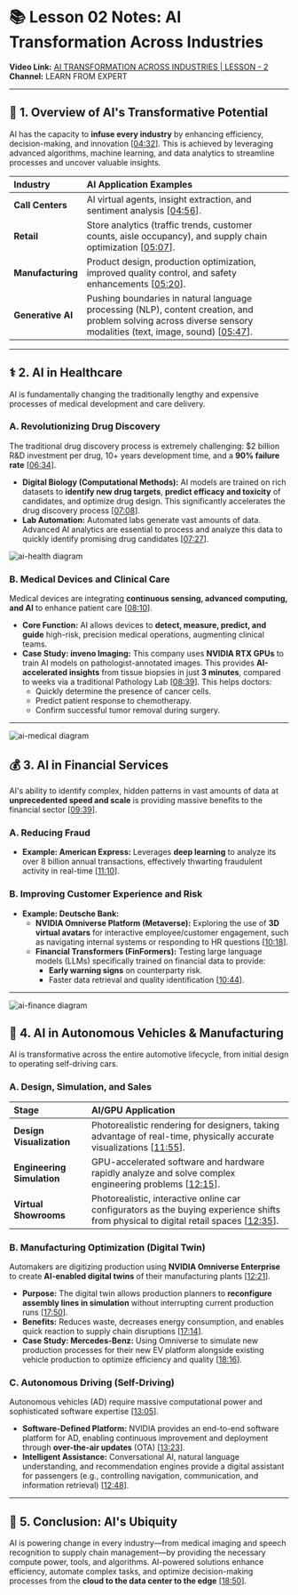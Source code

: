 # 📚 Lesson 02 Notes: AI Transformation Across Industries

**Video Link:** [AI TRANSFORMATION ACROSS INDUSTRIES | LESSON - 2](http://www.youtube.com/watch?v=DgUKZjUhT8c&list=PLRV0MUkz6INJJTd8nboQ8zSUtzKA7gOky&index=22)
**Channel:** LEARN FROM EXPERT

---

## 🚀 1. Overview of AI's Transformative Potential

AI has the capacity to **infuse every industry** by enhancing efficiency, decision-making, and innovation [[04:32](http://www.youtube.com/watch?v=DgUKZjUhT8c&t=272)]. This is achieved by leveraging advanced algorithms, machine learning, and data analytics to streamline processes and uncover valuable insights.

| Industry | AI Application Examples |
| :--- | :--- |
| **Call Centers** | AI virtual agents, insight extraction, and sentiment analysis [[04:56](http://www.youtube.com/watch?v=DgUKZjUhT8c&t=296)]. |
| **Retail** | Store analytics (traffic trends, customer counts, aisle occupancy), and supply chain optimization [[05:07](http://www.youtube.com/watch?v=DgUKZjUhT8c&t=307)]. |
| **Manufacturing** | Product design, production optimization, improved quality control, and safety enhancements [[05:20](http://www.youtube.com/watch?v=DgUKZjUhT8c&t=320)]. |
| **Generative AI** | Pushing boundaries in natural language processing (NLP), content creation, and problem solving across diverse sensory modalities (text, image, sound) [[05:47](http://www.youtube.com/watch?v=DgUKZjUhT8c&t=347)]. |

---

## ⚕️ 2. AI in Healthcare

AI is fundamentally changing the traditionally lengthy and expensive processes of medical development and care delivery.

### A. Revolutionizing Drug Discovery

The traditional drug discovery process is extremely challenging: $2 billion R&D investment per drug, 10+ years development time, and a **90% failure rate** [[06:34](http://www.youtube.com/watch?v=DgUKZjUhT8c&t=394)].

* **Digital Biology (Computational Methods):** AI models are trained on rich datasets to **identify new drug targets**, **predict efficacy and toxicity** of candidates, and optimize drug design. This significantly accelerates the drug discovery process [[07:08](http://www.youtube.com/watch?v=DgUKZjUhT8c&t=428)].
* **Lab Automation:** Automated labs generate vast amounts of data. Advanced AI analytics are essential to process and analyze this data to quickly identify promising drug candidates [[07:27](http://www.youtube.com/watch?v=DgUKZjUhT8c&t=447)].

![ai-health diagram](images/less2-1.png)


### B. Medical Devices and Clinical Care

Medical devices are integrating **continuous sensing, advanced computing, and AI** to enhance patient care [[08:10](http://www.youtube.com/watch?v=DgUKZjUhT8c&t=490)].

* **Core Function:** AI allows devices to **detect, measure, predict, and guide** high-risk, precision medical operations, augmenting clinical teams.
* **Case Study: inveno Imaging:** This company uses **NVIDIA RTX GPUs** to train AI models on pathologist-annotated images. This provides **AI-accelerated insights** from tissue biopsies in just **3 minutes**, compared to weeks via a traditional Pathology Lab [[08:39](http://www.youtube.com/watch?v=DgUKZjUhT8c&t=519)]. This helps doctors:
    * Quickly determine the presence of cancer cells.
    * Predict patient response to chemotherapy.
    * Confirm successful tumor removal during surgery.

---

![ai-medical diagram](images/less2-1.png)


## 💰 3. AI in Financial Services

AI's ability to identify complex, hidden patterns in vast amounts of data at **unprecedented speed and scale** is providing massive benefits to the financial sector [[09:39](http://www.youtube.com/watch?v=DgUKZjUhT8c&t=579)].

### A. Reducing Fraud

* **Example: American Express:** Leverages **deep learning** to analyze its over 8 billion annual transactions, effectively thwarting fraudulent activity in real-time [[11:10](http://www.youtube.com/watch?v=DgUKZjUhT8c&t=670)].

### B. Improving Customer Experience and Risk

* **Example: Deutsche Bank:**
    * **NVIDIA Omniverse Platform (Metaverse):** Exploring the use of **3D virtual avatars** for interactive employee/customer engagement, such as navigating internal systems or responding to HR questions [[10:18](http://www.youtube.com/watch?v=DgUKZjUhT8c&t=618)].
    * **Financial Transformers (FinFormers):** Testing large language models (LLMs) specifically trained on financial data to provide:
        * **Early warning signs** on counterparty risk.
        * Faster data retrieval and quality identification [[10:44](http://www.youtube.com/watch?v=DgUKZjUhT8c&t=644)].

---

![ai-finance diagram](images/less2-2.png)


## 🚗 4. AI in Autonomous Vehicles & Manufacturing

AI is transformative across the entire automotive lifecycle, from initial design to operating self-driving cars.

### A. Design, Simulation, and Sales

| Stage | AI/GPU Application |
| :--- | :--- |
| **Design Visualization** | Photorealistic rendering for designers, taking advantage of real-time, physically accurate visualizations [[11:55](http://www.youtube.com/watch?v=DgUKZjUhT8c&t=715)]. |
| **Engineering Simulation** | GPU-accelerated software and hardware rapidly analyze and solve complex engineering problems [[12:15](http://www.youtube.com/watch?v=DgUKZjUhT8c&t=735)]. |
| **Virtual Showrooms** | Photorealistic, interactive online car configurators as the buying experience shifts from physical to digital retail spaces [[12:35](http://www.youtube.com/watch?v=DgUKZjUhT8c&t=755)]. |

### B. Manufacturing Optimization (Digital Twin)

Automakers are digitizing production using **NVIDIA Omniverse Enterprise** to create **AI-enabled digital twins** of their manufacturing plants [[12:21](http://www.youtube.com/watch?v=DgUKZjUhT8c&t=741)].

* **Purpose:** The digital twin allows production planners to **reconfigure assembly lines in simulation** without interrupting current production runs [[17:50](http://www.youtube.com/watch?v=DgUKZjUhT8c&t=1070)].
* **Benefits:** Reduces waste, decreases energy consumption, and enables quick reaction to supply chain disruptions [[17:14](http://www.youtube.com/watch?v=DgUKZjUhT8c&t=1034)].
* **Case Study: Mercedes-Benz:** Using Omniverse to simulate new production processes for their new EV platform alongside existing vehicle production to optimize efficiency and quality [[18:16](http://www.youtube.com/watch?v=DgUKZjUhT8c&t=1096)].

### C. Autonomous Driving (Self-Driving)

Autonomous vehicles (AD) require massive computational power and sophisticated software expertise [[13:05](http://www.youtube.com/watch?v=DgUKZjUhT8c&t=785)].

* **Software-Defined Platform:** NVIDIA provides an end-to-end software platform for AD, enabling continuous improvement and deployment through **over-the-air updates** (OTA) [[13:23](http://www.youtube.com/watch?v=DgUKZjUhT8c&t=803)].
* **Intelligent Assistance:** Conversational AI, natural language understanding, and recommendation engines provide a digital assistant for passengers (e.g., controlling navigation, communication, and information retrieval) [[12:48](http://www.youtube.com/watch?v=DgUKZjUhT8c&t=768)].

---

## 🏁 5. Conclusion: AI's Ubiquity

AI is powering change in every industry—from medical imaging and speech recognition to supply chain management—by providing the necessary compute power, tools, and algorithms. AI-powered solutions enhance efficiency, automate complex tasks, and optimize decision-making processes from the **cloud to the data center to the edge** [[18:50](http://www.youtube.com/watch?v=DgUKZjUhT8c&t=1130)].